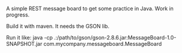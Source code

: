 A simple REST message board to get some practice in Java. Work in progress.

Build it with maven. It needs the GSON lib.

Run it like:
java -cp .:/path/to/gson/gson-2.8.6.jar:MessageBoard-1.0-SNAPSHOT.jar com.mycompany.messageboard.MessageBoard
